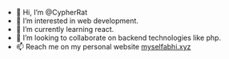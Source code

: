 - 👋 Hi, I’m @CypherRat
- 👀 I’m interested in web development.
- 🌱 I’m currently learning react.
- 💞️ I’m looking to collaborate on backend technologies like php.
- 📫 Reach me on my personal website <a href="https://myselfabhi.com">myselfabhi.xyz</a>

<!---
CypherRat/CypherRat is a ✨ special ✨ repository because its `README.md` (this file) appears on your GitHub profile.
You can click the Preview link to take a look at your changes.
--->
